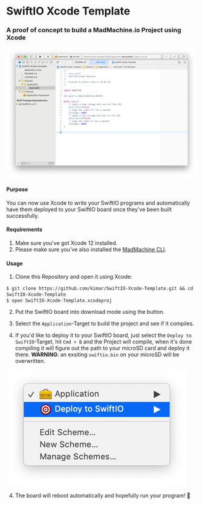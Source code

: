 # SwiftIO Xcode Template

### A proof of concept to build a MadMachine.io Project using Xcode

![Screenshot of Xcode](.meta/main-screenshot.png)

#### Purpose

You can now use Xcode to write your SwiftIO programs and automatically have them deployed to your SwiftIO board once they've been built successfully.

#### Requirements

1. Make sure you've got Xcode 12 installed.
2. Please make sure you've also installed the [MadMachine CLI](//github.com/EmbeddedSwift/MadMachine).

#### Usage

1. Clone this Repository and open it using Xcode:

```
$ git clone https://github.com/kimar/SwiftIO-Xcode-Template.git && cd SwiftIO-Xcode-Template
$ open SwiftIO-Xcode-Template.xcodeproj
```

2. Put the SwiftIO board into download mode using the button.

3. Select the `Application`-Target to build the project and see if it compiles.

4. If you'd like to deploy it to your SwiftIO board, just select the `Deploy to SwiftIO`-Target, hit `Cmd + B` and the Project will compile, when it's done compiling it will figure out the path to your microSD card and deploy it there. **WARNING**: an exsiting `swiftio.bin` on your microSD will be overwritten.

![Screenshot of available targets](.meta/targets-screenshot.png)

4. The board will reboot automatically and hopefully run your program! 🎉 
